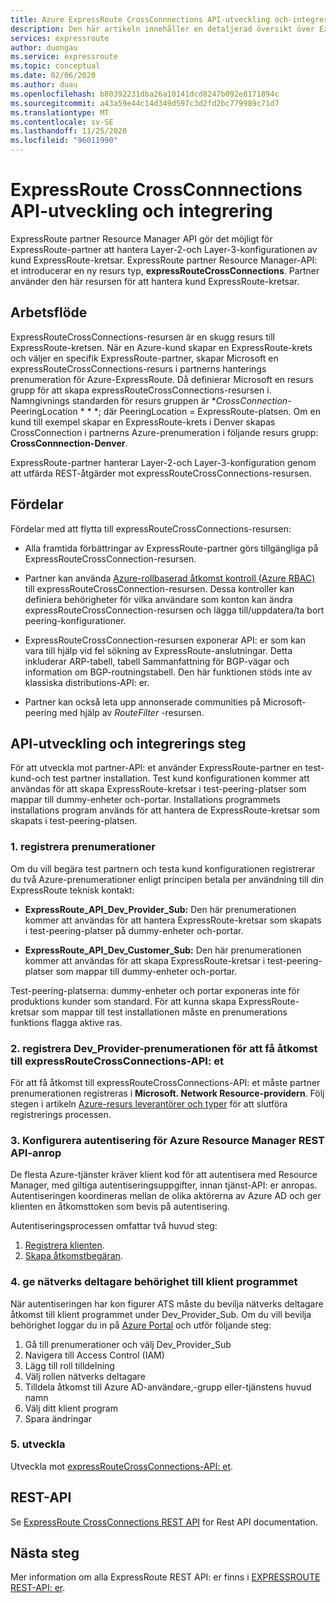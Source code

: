 ```yaml
---
title: Azure ExpressRoute CrossConnnections API-utveckling och-integrering
description: Den här artikeln innehåller en detaljerad översikt över ExpressRoute-partner om resurs typen expressRouteCrossConnections.
services: expressroute
author: duongau
ms.service: expressroute
ms.topic: conceptual
ms.date: 02/06/2020
ms.author: duau
ms.openlocfilehash: b80392231dba26a10141dcd8247b092e8171894c
ms.sourcegitcommit: a43a59e44c14d349d597c3d2fd2bc779989c71d7
ms.translationtype: MT
ms.contentlocale: sv-SE
ms.lasthandoff: 11/25/2020
ms.locfileid: "96011990"
---
```

# <a name="expressroute-crossconnnections-api-development-and-integration"></a>ExpressRoute CrossConnnections API-utveckling och integrering

ExpressRoute partner Resource Manager API gör det möjligt för ExpressRoute-partner att hantera Layer-2-och Layer-3-konfigurationen av kund ExpressRoute-kretsar. ExpressRoute partner Resource Manager-API: et introducerar en ny resurs typ, **expressRouteCrossConnections**. Partner använder den här resursen för att hantera kund ExpressRoute-kretsar.

## <a name="workflow"></a>Arbetsflöde

ExpressRouteCrossConnections-resursen är en skugg resurs till ExpressRoute-kretsen. När en Azure-kund skapar en ExpressRoute-krets och väljer en specifik ExpressRoute-partner, skapar Microsoft en expressRouteCrossConnections-resurs i partnerns hanterings prenumeration för Azure-ExpressRoute. Då definierar Microsoft en resurs grupp för att skapa expressRouteCrossConnections-resursen i. Namngivnings standarden för resurs gruppen är **CrossConnection-* PeeringLocation * * *; där PeeringLocation = ExpressRoute-platsen. Om en kund till exempel skapar en ExpressRoute-krets i Denver skapas CrossConnection i partnerns Azure-prenumeration i följande resurs grupp: **CrossConnnection-Denver**.

ExpressRoute-partner hanterar Layer-2-och Layer-3-konfiguration genom att utfärda REST-åtgärder mot expressRouteCrossConnections-resursen.

## <a name="benefits"></a>Fördelar

Fördelar med att flytta till expressRouteCrossConnections-resursen:

* Alla framtida förbättringar av ExpressRoute-partner görs tillgängliga på ExpressRouteCrossConnection-resursen.

* Partner kan använda [Azure-rollbaserad åtkomst kontroll (Azure RBAC)](../role-based-access-control/overview.md) till expressRouteCrossConnection-resursen. Dessa kontroller kan definiera behörigheter för vilka användare som konton kan ändra expressRouteCrossConnection-resursen och lägga till/uppdatera/ta bort peering-konfigurationer.

* ExpressRouteCrossConnection-resursen exponerar API: er som kan vara till hjälp vid fel sökning av ExpressRoute-anslutningar. Detta inkluderar ARP-tabell, tabell Sammanfattning för BGP-vägar och information om BGP-routningstabell. Den här funktionen stöds inte av klassiska distributions-API: er.

* Partner kan också leta upp annonserade communities på Microsoft-peering med hjälp av *RouteFilter* -resursen.

## <a name="api-development-and-integration-steps"></a>API-utveckling och integrerings steg

För att utveckla mot partner-API: et använder ExpressRoute-partner en test-kund-och test partner installation. Test kund konfigurationen kommer att användas för att skapa ExpressRoute-kretsar i test-peering-platser som mappar till dummy-enheter och-portar. Installations programmets installations program används för att hantera de ExpressRoute-kretsar som skapats i test-peering-platsen.

### <a name="1-enlist-subscriptions"></a>1. registrera prenumerationer

Om du vill begära test partnern och testa kund konfigurationen registrerar du två Azure-prenumerationer enligt principen betala per användning till din ExpressRoute teknisk kontakt:
* **ExpressRoute_API_Dev_Provider_Sub:** Den här prenumerationen kommer att användas för att hantera ExpressRoute-kretsar som skapats i test-peering-platser på dummy-enheter och-portar.

* **ExpressRoute_API_Dev_Customer_Sub:** Den här prenumerationen kommer att användas för att skapa ExpressRoute-kretsar i test-peering-platser som mappar till dummy-enheter och-portar.

Test-peering-platserna: dummy-enheter och portar exponeras inte för produktions kunder som standard. För att kunna skapa ExpressRoute-kretsar som mappar till test installationen måste en prenumerations funktions flagga aktive ras.

### <a name="2-register-the-dev_provider-subscription-to-access-the-expressroutecrossconnections-api"></a>2. registrera Dev_Provider-prenumerationen för att få åtkomst till expressRouteCrossConnections-API: et

För att få åtkomst till expressRouteCrossConnections-API: et måste partner prenumerationen registreras i **Microsoft. Network Resource-providern**. Följ stegen i artikeln [Azure-resurs leverantörer och typer](../azure-resource-manager/management/resource-providers-and-types.md#azure-portal) för att slutföra registrerings processen.

### <a name="3-set-up-authentication-for-azure-resource-manager-rest-api-calls"></a>3. Konfigurera autentisering för Azure Resource Manager REST API-anrop

De flesta Azure-tjänster kräver klient kod för att autentisera med Resource Manager, med giltiga autentiseringsuppgifter, innan tjänst-API: er anropas. Autentiseringen koordineras mellan de olika aktörerna av Azure AD och ger klienten en åtkomsttoken som bevis på autentisering.

Autentiseringsprocessen omfattar två huvud steg:

1. [Registrera klienten](/rest/api/azure/#register-your-client-application-with-azure-ad).
2. [Skapa åtkomstbegäran](/rest/api/azure/#create-the-request).

### <a name="4-provide-network-contributor-permission-to-the-client-application"></a>4. ge nätverks deltagare behörighet till klient programmet

När autentiseringen har kon figurer ATS måste du bevilja nätverks deltagare åtkomst till klient programmet under Dev_Provider_Sub. Om du vill bevilja behörighet loggar du in på [Azure Portal](https://ms.portal.azure.com/#home) och utför följande steg:

1. Gå till prenumerationer och välj Dev_Provider_Sub
2. Navigera till Access Control (IAM)
3. Lägg till roll tilldelning
4. Välj rollen nätverks deltagare
5. Tilldela åtkomst till Azure AD-användare,-grupp eller-tjänstens huvud namn
6. Välj ditt klient program
7. Spara ändringar

### <a name="5-develop"></a>5. utveckla

Utveckla mot [expressRouteCrossConnections-API: et](/rest/api/expressroute/expressroutecrossconnections).

## <a name="rest-api"></a>REST-API

Se [ExpressRoute CrossConnections REST API](/rest/api/expressroute/expressroutecrossconnections) for Rest API documentation.

## <a name="next-steps"></a>Nästa steg

Mer information om alla ExpressRoute REST API: er finns i [EXPRESSROUTE REST-API: er](/rest/api/expressroute/).